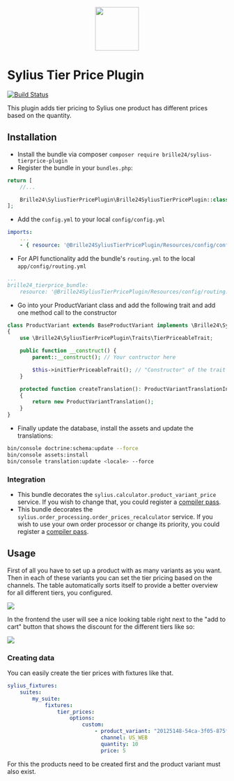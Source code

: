 <p align="center"><a href="https://sylius.com/plugins/" target="_blank"><img src="https://sylius.com/assets/badge-approved-by-sylius.png" width="100"></a></p>

# Sylius Tier Price Plugin
[![Build Status](https://travis-ci.org/Brille24/SyliusTierpricePlugin.svg?branch=master)](https://travis-ci.org/Brille24/SyliusTierpricePlugin)

This plugin adds tier pricing to Sylius one product has different prices based on the quantity.

## Installation
* Install the bundle via composer `composer require brille24/sylius-tierprice-plugin`
* Register the bundle in your `bundles.php`:
```php
return [
    //...

    Brille24\SyliusTierPricePlugin\Brille24SyliusTierPricePlugin::class => ['all' => true],
];
```

* Add the `config.yml` to your local `config/config.yml`
```yml
imports:
    ...
    - { resource: '@Brille24SyliusTierPricePlugin/Resources/config/config.yml'}
```

* For API functionality add the bundle's `routing.yml` to the local `app/config/routing.yml`
```yml
...
brille24_tierprice_bundle:
    resource: '@Brille24SyliusTierPricePlugin/Resources/config/routing.yml'
```

* Go into your ProductVariant class and add the following trait and add one method call to the constructor
```php
class ProductVariant extends BaseProductVariant implements \Brille24\SyliusTierPricePlugin\Entity\ProductVariantInterface
{
    use \Brille24\SyliusTierPricePlugin\Traits\TierPriceableTrait;

    public function __construct() {
        parent::__construct(); // Your contructor here

        $this->initTierPriceableTrait(); // "Constructor" of the trait
    }

    protected function createTranslation(): ProductVariantTranslationInterface
    {
        return new ProductVariantTranslation();
    }
}
````

* Finally update the database, install the assets and update the translations:
```sh
bin/console doctrine:schema:update --force
bin/console assets:install
bin/console translation:update <locale> --force
```

### Integration
* This bundle decorates the `sylius.calculator.product_variant_price` service. If you wish to change that, you could register a [compiler pass](https://symfony.com/doc/current/service_container/compiler_passes.html).
* This bundle decorates the `sylius.order_processing.order_prices_recalculator` service. If you wish to use your own order processor or change its priority, you could register a [compiler pass](https://symfony.com/doc/current/service_container/compiler_passes.html).

## Usage
First of all you have to set up a product with as many variants as you want. Then in each of these variants you can set the tier pricing based on the channels.
The table automatically sorts itself to provide a better overview for all different tiers, you configured.

<img src="images/Backend.png" />

In the frontend the user will see a nice looking table right next to the "add to cart" button that shows the discount for the different tiers like so:

<img src="images/Front-End.png" />

### Creating data
You can easily create the tier prices with fixtures like that.
```yaml
sylius_fixtures:
    suites:
        my_suite:
            fixtures:
                tier_prices:
                    options:
                        custom:
                            - product_variant: "20125148-54ca-3f05-875f-5524f95aa85b"
                              channel: US_WEB
                              quantity: 10
                              price: 5
```
For this the products need to be created first and the product variant must also exist.

